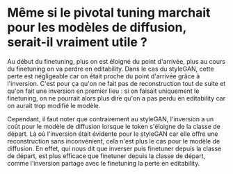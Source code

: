 # Même si le pivotal tuning marchait pour les modèles de diffusion, serait-il vraiment utile ?

Au début du finetuning, plus on est éloigné du point d'arrivée, plus au cours du finetuning on va perdre en editability. Dans le cas du styleGAN,
cette perte est négligeable car on était proche du point d'arrivée grâce à l'inversion. C'est pour ça qu'on ne fait pas de reconstruction tout de suite et qu'on fait une inversion en 
premier lieu : si on faisait uniquement le finetuning, on ne pourrait alors plus dire qu'on a pas perdu en editability car on aurait trop modifié le modèle.

Cependant, il faut noter que contrairement au styleGAN, l'inversion a un coût pour le modèle de diffusion lorsque le token s'éloigne de la classe de départ. 
Là où l'inversion était évidente pour le styleGAN car elle offre une reconstruction sans inconvénient, cela n'est plus le cas pour le modèle de diffusion.
En effet, qui nous dit que inverser puis finetuner depuis la classe de départ, est plus efficace que finetuner depuis la classe de départ, comme l'inversion partage avec
le finetuning la perte en editability.
